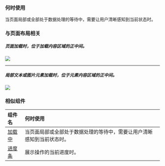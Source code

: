 

### 何时使用

当页面局部或全部处于数据处理的等待中，需要让用户清晰感知到当前状态时。

### 与页面布局相关

##### 页面加载时，位于加载内容区域的正中间。
<div class="legend">
  <div class="item">
    <h5></h5>
    <img src="https://oteam-tdesign-1258344706.cos.ap-guangzhou.myqcloud.com/site/design/loading-1@2x.png"/>
    <em></em>
  </div>

</div>

<hr />

##### 局部文本或图片元素加载时，位于元素内容区域的正中间。

<div class="legend">
  <div class="item">
    <img src="https://oteam-tdesign-1258344706.cos.ap-guangzhou.myqcloud.com/site/design/loading-2@2x.png" />
  </div>

  <div class="item"></div>
</div>


### 相似组件

| 组件名 | 何时使用                                                              |
| :----- | :-------------------------------------------------------------------- |
| [加载中](./loading) | 当页面局部或全部处于数据处理的等待中，需要让用户清晰感知到当前状态时。|
| [进度条](./progress) | 展示操作的当前进度时。                                                |
